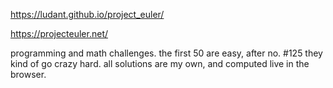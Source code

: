 https://ludant.github.io/project_euler/

https://projecteuler.net/

programming and math challenges. the first 50 are easy, after no. #125 they kind of go crazy hard. all solutions are my own, and computed live in the browser.
